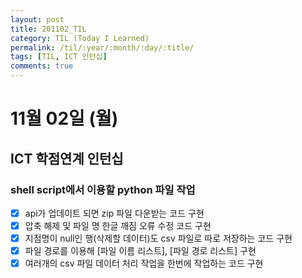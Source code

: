 ```yaml
---
layout: post
title: 201102_TIL
category: TIL (Today I Learned)
permalink: /til/:year/:month/:day/:title/
tags: [TIL, ICT 인턴십]
comments: true
---
```

# 11월 02일 (월)
## ICT 학점연계 인턴십
### shell script에서 이용할 python 파일 작업
- [x] api가 업데이트 되면 zip 파일 다운받는 코드 구현
- [x] 압축 해제 및 파일 명 한글 깨짐 오류 수정 코드 구현
- [x] 지점명이 null인 행(삭제할 데이터)도 csv 파일로 따로 저장하는 코드 구현
- [x] 파일 경로를 이용해 [파일 이름 리스트], [파일 경로 리스트] 구현
- [x] 여러개의 csv 파일 데이터 처리 작업을 한번에 작업하는 코드 구현
